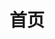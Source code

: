 ---
title: 首页
home: true
heroImage: logo/SGLogo.png
heroText: Snap Genshin
tagline: 就是 Snap Genshin
actions:
  - text: 进一步了解  >
    link: /home/
    type: primary
footer: <div>MIT Licensed | Made by DGP Studio</div><div><a href="https://beian.miit.gov.cn" target="_blank">辽ICP备2022000967号</a></div>
footerHtml: true
navbar: false
---